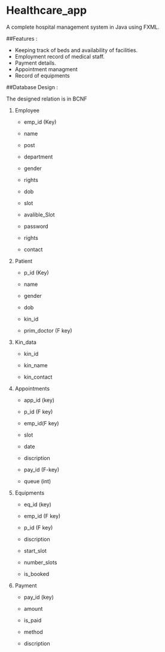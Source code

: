 # Healthcare_app
A complete hospital management system in Java using FXML.

##Features :

* Keeping track of beds and availability of facilities.
* Employment record of medical staff.
* Payment details.
* Appointment managment 
* Record of equipments  

##Database Design :

The designed relation is in BCNF

1. Employee

	* emp_id (Key)

	* name
	
	* post
	
	* department
	
	* gender
	
	* rights
	
	* dob
		
	* slot
	
	* avalible_Slot

	* password

	* rights

	* contact

2. Patient

	* p_id (Key)

	* name
	
	* gender
	
	* dob
	
	* kin_id
	
	* prim_doctor (F key)

3. Kin_data

	* kin_id
	
	* kin_name
	
	* kin_contact


4. Appointments

	* app_id (key)

	* p_id (F key)
	
	* emp_id(F key)
	
	* slot
	
	* date
	
	* discription
	
	* pay_id (F-key)
	
	* queue (int)
	


5. Equipments

	* eq_id (key)

	* emp_id (F key)
	
	* p_id (F key)
	
	* discription
	
	* start_slot
	
	* number_slots
	
	* is_booked

6. Payment

 	* pay_id (key)

 	* amount 
 	
 	* is_paid
 	
 	* method
 	
 	* discription
